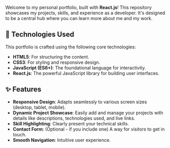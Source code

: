 Welcome to my personal portfolio, built with **React.js**! This repository showcases my projects, skills, and experience as a developer. It's designed to be a central hub where you can learn more about me and my work.

## 🚀 Technologies Used

This portfolio is crafted using the following core technologies:

* **HTML5**: For structuring the content.
* **CSS3**: For styling and responsive design.
* **JavaScript (ES6+)**: The foundational language for interactivity.
* **React.js**: The powerful JavaScript library for building user interfaces.

## ✨ Features

* **Responsive Design**: Adapts seamlessly to various screen sizes (desktop, tablet, mobile).
* **Dynamic Project Showcase**: Easily add and manage your projects with details like descriptions, technologies used, and live links.
* **Skill Highlighting**: Clearly present your technical skills.
* **Contact Form**: (Optional - if you include one) A way for visitors to get in touch.
* **Smooth Navigation**: Intuitive user experience.

#
